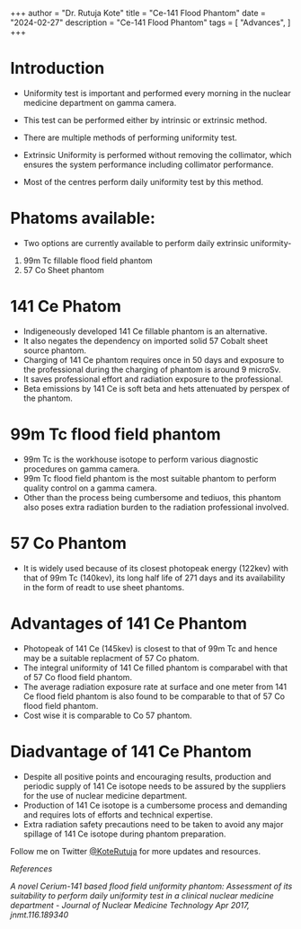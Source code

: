 +++
author = "Dr. Rutuja Kote"
title = "Ce-141 Flood Phantom" 
date = "2024-02-27"
description = "Ce-141 Flood Phantom"
tags = [
    "Advances",
]
+++

# Introduction

- Uniformity test is important and performed every morning in the nuclear medicine department on gamma camera. 
- This test can be performed either by intrinsic or extrinsic method. 
- There are multiple methods of performing uniformity test.

- Extrinsic Uniformity is performed without removing the collimator, which ensures the system performance including collimator performance. 
- Most of the centres perform daily uniformity test by this method.


# Phatoms available:

- Two options are currently available to perform daily extrinsic uniformity-
1. 99m Tc fillable flood field phantom
2. 57 Co Sheet phantom



# 141 Ce Phatom

- Indigeneously developed 141 Ce fillable phantom is an alternative.
- It also negates the dependency on imported solid 57 Cobalt sheet source phantom. 
- Charging of 141 Ce phantom requires once in 50 days and exposure to the professional during the charging of phantom is around 9 microSv.
- It saves professional effort and radiation exposure to the professional.
- Beta emissions by 141 Ce is soft beta and hets attenuated by perspex of the phantom. 


# 99m Tc flood field phantom
- 99m Tc is the workhouse isotope to perform various diagnostic procedures on gamma camera.
- 99m Tc flood field phantom is the most suitable phantom to perform quality control on a gamma camera. 
- Other than the process being cumbersome and tediuos, this phantom also poses extra radiation burden to the radiation professional involved. 

# 57 Co Phantom

- It is widely used because of its closest photopeak energy (122kev) with that of 99m Tc (140kev), its long half life of 271 days and its availability in the form of readt to use sheet phantoms. 

# Advantages of 141 Ce Phantom

- Photopeak of 141 Ce (145kev) is closest to that of 99m Tc and hence may be a suitable replacment of 57 Co phatom. 
- The integral uniformity of 141 Ce filled phantom is comparabel with that of 57 Co flood field phantom. 
- The average radiation exposure rate at surface and one meter from 141 Ce flood field phantom is also found to be comparable to that of 57 Co flood field phantom. 
- Cost wise it is comparable to Co 57 phantom.


# Diadvantage of 141 Ce Phantom
- Despite all positive points and encouraging results, production and periodic supply of 141 Ce isotope needs to be assured by the suppliers for the use of nuclear medicine department.
- Production of 141 Ce isotope is a cumbersome process and demanding and requires lots of efforts and technical expertise. 
- Extra radiation safety precautions need to be taken to avoid any major spillage of 141 Ce isotope during phantom preparation. 


Follow me on Twitter [@KoteRutuja](https://twitter.com/KoteRutuja) for more updates and resources.

*References*

*A novel Cerium-141 based flood field uniformity phantom: Assessment of its suitability to perform daily uniformity test in a clinical nuclear medicine department - Journal of Nuclear Medicine Technology Apr 2017, jnmt.116.189340*
